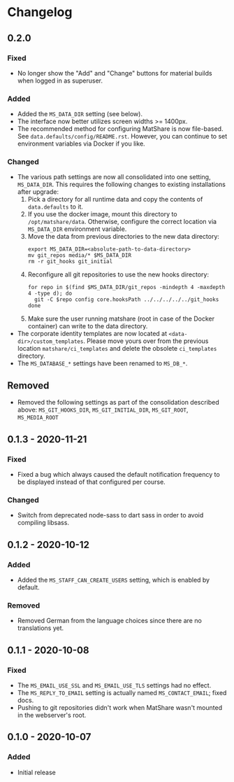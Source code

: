 # Changelog


## 0.2.0

### Fixed
* No longer show the "Add" and "Change" buttons for material builds when logged in
  as superuser.

### Added
* Added the `MS_DATA_DIR` setting (see below).
* The interface now better utilizes screen widths >= 1400px.
* The recommended method for configuring MatShare is now file-based. See
  `data.defaults/config/README.rst`. However, you can continue to set environment
  variables via Docker if you like.

### Changed
* The various path settings are now all consolidated into one setting, `MS_DATA_DIR`.
  This requires the following changes to existing installations after upgrade:
  1. Pick a directory for all runtime data and copy the contents of `data.defaults`
     to it.
  2. If you use the docker image, mount this directory to
     `/opt/matshare/data`. Otherwise, configure the correct location via `MS_DATA_DIR`
     environment variable.
  3. Move the data from previous directories to the new data directory:
     ```
	 export MS_DATA_DIR=<absolute-path-to-data-directory>
     mv git_repos media/* $MS_DATA_DIR
     rm -r git_hooks git_initial
     ```
  4. Reconfigure all git repositories to use the new hooks directory:
     ```
     for repo in $(find $MS_DATA_DIR/git_repos -mindepth 4 -maxdepth 4 -type d); do
       git -C $repo config core.hooksPath ../../../../../git_hooks
     done
     ```
  5. Make sure the user running matshare (root in case of the Docker container)
     can write to the data directory.
* The corporate identity templates are now located at
  `<data-dir>/custom_templates`. Please move yours over from the previous location
  `matshare/ci_templates` and delete the obsolete `ci_templates` directory.
* The `MS_DATABASE_*` settings have been renamed to `MS_DB_*`.

## Removed
* Removed the following settings as part of the consolidation described above:
  `MS_GIT_HOOKS_DIR`, `MS_GIT_INITIAL_DIR`, `MS_GIT_ROOT`, `MS_MEDIA_ROOT`


## 0.1.3 - 2020-11-21
### Fixed
* Fixed a bug which always caused the default notification frequency to be displayed
  instead of that configured per course.

### Changed
* Switch from deprecated node-sass to dart sass in order to avoid compiling libsass.


## 0.1.2 - 2020-10-12
### Added
* Added the `MS_STAFF_CAN_CREATE_USERS` setting, which is enabled by default.

### Removed
* Removed German from the language choices since there are no translations yet.


## 0.1.1 - 2020-10-08

### Fixed
* The `MS_EMAIL_USE_SSL` and `MS_EMAIL_USE_TLS` settings had no effect.
* The `MS_REPLY_TO_EMAIL` setting is actually named `MS_CONTACT_EMAIL`; fixed docs.
* Pushing to git repositories didn't work when MatShare wasn't mounted in the
  webserver's root.


## 0.1.0 - 2020-10-07

### Added
* Initial release
